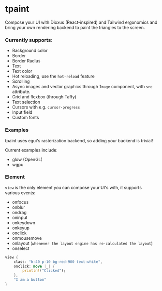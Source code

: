 # tpaint
Compose your UI with Dioxus (React-inspired) and Tailwind ergonomics and bring your own rendering backend to paint the triangles to the screen.

### Currently supports:

- Background color
- Border
- Border Radius
- Text
- Text color
- Hot reloading, use the ``hot-reload`` feature
- Scrolling
- Async images and vector graphics through ``Image`` component, with ``src`` attribute.
- Grid and flexbox (through Taffy)
- Text selection
- Cursors with e.g. ``cursor-progress``
- Input field
- Custom fonts

### Examples
tpaint uses egui's rasterization backend, so adding your backend is trivial!

Current examples include:

- glow (OpenGL)
- wgpu


### Element
``view`` is the only element you can compose your UI's with, it supports various events:

- onfocus
- onblur
- ondrag
- oninput
- onkeydown
- onkeyup
- onclick
- onmousemove
- onlayout (``whenever the layout engine has re-calculated the layout``)
- onselect


```rust
view {
    class: "h-40 p-10 bg-red-900 text-white",
    onclick: move |_| {
        println!("Clicked");
    },
    "I am a button"
}
```
